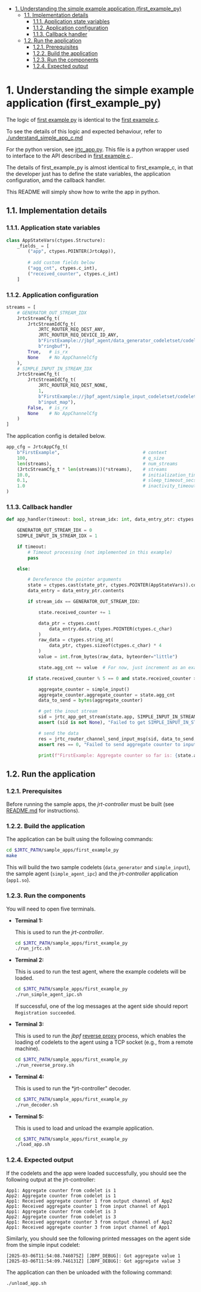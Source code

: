 
- [1. Understanding the simple example application (first\_example\_py)](#1-understanding-the-simple-example-application-first_example_py)
  - [1.1. Implementation details](#11-implementation-details)
    - [1.1.1. Application state variables](#111-application-state-variables)
    - [1.1.2. Application configuration](#112-application-configuration)
    - [1.1.3. Callback handler](#113-callback-handler)
  - [1.2. Run the application](#12-run-the-application)
    - [1.2.1. Prerequisites](#121-prerequisites)
    - [1.2.2. Build the application](#122-build-the-application)
    - [1.2.3. Run the components](#123-run-the-components)
    - [1.2.4. Expected output](#124-expected-output)


# 1. Understanding the simple example application (first_example_py)

The logic of [first example py](../sample_apps/first_example_py/) is identical to the [first example c](../sample_apps/first_example_c/).

To see the details of this logic and expected behaviour, refer to [./understand_simple_app_c.md](./understand_simple_app_c.md)

For the python version, see [jrtc_app.py](../src/wrapper_apis/python/jrtc_app.py).  This file is a python wrapper used to interface to the API described in [first example c](../sample_apps/first_example_c/)..

The details of first_example_py is almost identical to first_example_c, in that the developer just has to define the state variables, the application configuration, amd the callback handler.  

This README will simply show how to write the app in python.  

## 1.1. Implementation details

### 1.1.1. Application state variables

```python
class AppStateVars(ctypes.Structure):
    _fields_ = [
        ("app", ctypes.POINTER(JrtcApp)),
        
        # add custom fields below
        ("agg_cnt", ctypes.c_int),
        ("received_counter", ctypes.c_int)
    ]    
```

### 1.1.2. Application configuration

```python
streams = [
    # GENERATOR_OUT_STREAM_IDX
    JrtcStreamCfg_t(
        JrtcStreamIdCfg_t(
            JRTC_ROUTER_REQ_DEST_ANY, 
            JRTC_ROUTER_REQ_DEVICE_ID_ANY, 
            b"FirstExample://jbpf_agent/data_generator_codeletset/codelet", 
            b"ringbuf"),
        True,   # is_rx
        None    # No AppChannelCfg 
    ),
    # SIMPLE_INPUT_IN_STREAM_IDX
    JrtcStreamCfg_t(
        JrtcStreamIdCfg_t(
            JRTC_ROUTER_REQ_DEST_NONE, 
            1, 
            b"FirstExample://jbpf_agent/simple_input_codeletset/codelet", 
            b"input_map"),
        False,  # is_rx
        None    # No AppChannelCfg 
    )
]
```

The application config is detailed below.

```python
app_cfg = JrtcAppCfg_t(
    b"FirstExample",                               # context
    100,                                           # q_size
    len(streams),                                  # num_streams
    (JrtcStreamCfg_t * len(streams))(*streams),    # streams
    10.0,                                          # initialization_timeout_secs
    0.1,                                           # sleep_timeout_secs
    1.0                                            # inactivity_timeout_secs
)
```

### 1.1.3. Callback handler

```python
def app_handler(timeout: bool, stream_idx: int, data_entry_ptr: ctypes.POINTER(struct_jrtc_router_data_entry), state_ptr: int):

    GENERATOR_OUT_STREAM_IDX = 0
    SIMPLE_INPUT_IN_STREAM_IDX = 1

    if timeout:
        # Timeout processing (not implemented in this example)
        pass

    else:

        # Dereference the pointer arguments
        state = ctypes.cast(state_ptr, ctypes.POINTER(AppStateVars)).contents        
        data_entry = data_entry_ptr.contents

        if stream_idx == GENERATOR_OUT_STREAM_IDX:

            state.received_counter += 1

            data_ptr = ctypes.cast(
                data_entry.data, ctypes.POINTER(ctypes.c_char)
            )
            raw_data = ctypes.string_at(
                data_ptr, ctypes.sizeof(ctypes.c_char) * 4
            )
            value = int.from_bytes(raw_data, byteorder="little")

            state.agg_cnt += value  # For now, just increment as an example

        if state.received_counter % 5 == 0 and state.received_counter > 0:

            aggregate_counter = simple_input()
            aggregate_counter.aggregate_counter = state.agg_cnt
            data_to_send = bytes(aggregate_counter)

            # get the inout stream
            sid = jrtc_app_get_stream(state.app, SIMPLE_INPUT_IN_STREAM_IDX)
            assert (sid is not None), "Failed to get SIMPLE_INPUT_IN_STREAM_IDX stream"

            # send the data
            res = jrtc_router_channel_send_input_msg(sid, data_to_send, len(data_to_send))
            assert res == 0, "Failed to send aggregate counter to input map"

            print(f"FirstExample: Aggregate counter so far is: {state.agg_cnt}")
```

## 1.2. Run the application

### 1.2.1. Prerequisites

Before running the sample apps, the *jrt-controller* must be built (see [README.md](../../README.md) for instructions).

### 1.2.2. Build the application

The application can be built using the following commands:
  ```sh
  cd $JRTC_PATH/sample_apps/first_example_py
  make
  ```

This will build the two sample codelets (`data_generator` and `simple_input`), the sample agent (`simple_agent_ipc`) and the *jrt-controller* application (`app1.so`).


### 1.2.3. Run the components

You will need to open five terminals.

* **Terminal 1:** 
  
  This is used to run the *jrt-controller*. 
  ```sh
  cd $JRTC_PATH/sample_apps/first_example_py
  ./run_jrtc.sh
  ```

* **Terminal 2:**

  This is used to run the test agent, where the example codelets will be loaded.
  ```sh
  cd $JRTC_PATH/sample_apps/first_example_py
  ./run_simple_agent_ipc.sh
  ```
  If successful, one of the log messages at the agent side should report `Registration succeeded`.

* **Terminal 3:**

  This is used to run the *jbpf* [reverse proxy](https://github.com/microsoft/jbpf/blob/main/docs/life_cycle_management.md) process, which enables the loading of codelets to the agent using a TCP socket (e.g., from a remote machine).

  ```sh
  cd $JRTC_PATH/sample_apps/first_example_py
  ./run_reverse_proxy.sh
  ```

* **Terminal 4:**

  This is used to run the *jrt-controller" decoder.
  
  ```sh
  cd $JRTC_PATH/sample_apps/first_example_py
  ./run_decoder.sh
  ```

* **Terminal 5:**

  This is used to load and unload the example application.
  ```sh
  cd $JRTC_PATH/sample_apps/first_example_py
  ./load_app.sh
  ```


### 1.2.4. Expected output

If the codelets and the app were loaded successfully, you should see the following output at the jrt-controller:
```
App1: Aggregate counter from codelet is 1
App2: Aggregate counter from codelet is 1
App1: Received aggregate counter 1 from output channel of App2
App1: Received aggregate counter 1 from input channel of App1
App1: Aggregate counter from codelet is 3
App2: Aggregate counter from codelet is 3
App1: Received aggregate counter 3 from output channel of App2
App1: Received aggregate counter 3 from input channel of App1
```

Similarly, you should see the following printed messages on the agent side from the simple input codelet:
```
[2025-03-06T11:54:08.746075Z] [JBPF_DEBUG]: Got aggregate value 1
[2025-03-06T11:54:09.746131Z] [JBPF_DEBUG]: Got aggregate value 3
```

The application can then be unloaded with the following command:
```sh
./unload_app.sh
```

